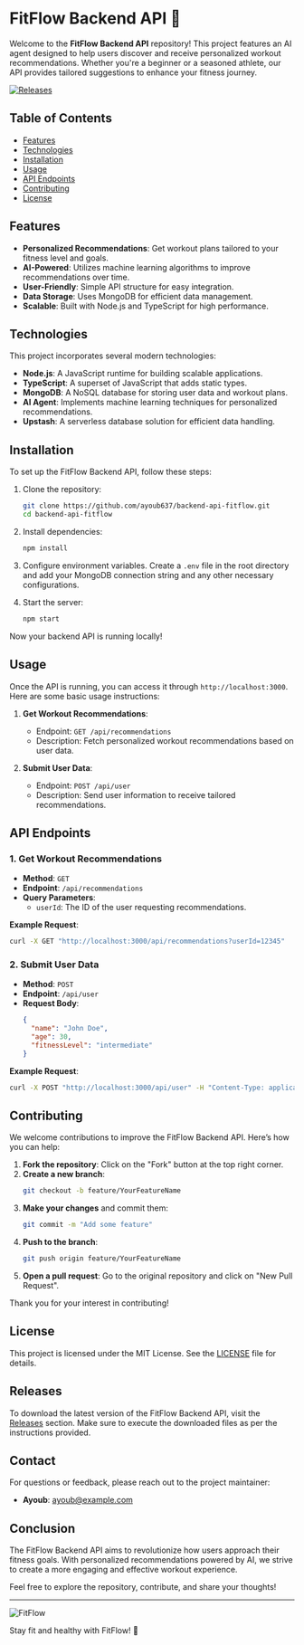 # FitFlow Backend API 🚀

Welcome to the **FitFlow Backend API** repository! This project features an AI agent designed to help users discover and receive personalized workout recommendations. Whether you're a beginner or a seasoned athlete, our API provides tailored suggestions to enhance your fitness journey.

[![Releases](https://img.shields.io/badge/Releases-v1.0-blue)](https://github.com/ayoub637/backend-api-fitflow/releases)

## Table of Contents

- [Features](#features)
- [Technologies](#technologies)
- [Installation](#installation)
- [Usage](#usage)
- [API Endpoints](#api-endpoints)
- [Contributing](#contributing)
- [License](#license)

## Features

- **Personalized Recommendations**: Get workout plans tailored to your fitness level and goals.
- **AI-Powered**: Utilizes machine learning algorithms to improve recommendations over time.
- **User-Friendly**: Simple API structure for easy integration.
- **Data Storage**: Uses MongoDB for efficient data management.
- **Scalable**: Built with Node.js and TypeScript for high performance.

## Technologies

This project incorporates several modern technologies:

- **Node.js**: A JavaScript runtime for building scalable applications.
- **TypeScript**: A superset of JavaScript that adds static types.
- **MongoDB**: A NoSQL database for storing user data and workout plans.
- **AI Agent**: Implements machine learning techniques for personalized recommendations.
- **Upstash**: A serverless database solution for efficient data handling.

## Installation

To set up the FitFlow Backend API, follow these steps:

1. Clone the repository:
   ```bash
   git clone https://github.com/ayoub637/backend-api-fitflow.git
   cd backend-api-fitflow
   ```

2. Install dependencies:
   ```bash
   npm install
   ```

3. Configure environment variables. Create a `.env` file in the root directory and add your MongoDB connection string and any other necessary configurations.

4. Start the server:
   ```bash
   npm start
   ```

Now your backend API is running locally!

## Usage

Once the API is running, you can access it through `http://localhost:3000`. Here are some basic usage instructions:

1. **Get Workout Recommendations**:
   - Endpoint: `GET /api/recommendations`
   - Description: Fetch personalized workout recommendations based on user data.

2. **Submit User Data**:
   - Endpoint: `POST /api/user`
   - Description: Send user information to receive tailored recommendations.

## API Endpoints

### 1. Get Workout Recommendations

- **Method**: `GET`
- **Endpoint**: `/api/recommendations`
- **Query Parameters**:
  - `userId`: The ID of the user requesting recommendations.

**Example Request**:
```bash
curl -X GET "http://localhost:3000/api/recommendations?userId=12345"
```

### 2. Submit User Data

- **Method**: `POST`
- **Endpoint**: `/api/user`
- **Request Body**:
  ```json
  {
    "name": "John Doe",
    "age": 30,
    "fitnessLevel": "intermediate"
  }
  ```

**Example Request**:
```bash
curl -X POST "http://localhost:3000/api/user" -H "Content-Type: application/json" -d '{"name": "John Doe", "age": 30, "fitnessLevel": "intermediate"}'
```

## Contributing

We welcome contributions to improve the FitFlow Backend API. Here’s how you can help:

1. **Fork the repository**: Click on the "Fork" button at the top right corner.
2. **Create a new branch**: 
   ```bash
   git checkout -b feature/YourFeatureName
   ```
3. **Make your changes** and commit them:
   ```bash
   git commit -m "Add some feature"
   ```
4. **Push to the branch**:
   ```bash
   git push origin feature/YourFeatureName
   ```
5. **Open a pull request**: Go to the original repository and click on "New Pull Request".

Thank you for your interest in contributing!

## License

This project is licensed under the MIT License. See the [LICENSE](LICENSE) file for details.

## Releases

To download the latest version of the FitFlow Backend API, visit the [Releases](https://github.com/ayoub637/backend-api-fitflow/releases) section. Make sure to execute the downloaded files as per the instructions provided.

## Contact

For questions or feedback, please reach out to the project maintainer:

- **Ayoub**: [ayoub@example.com](mailto:ayoub@example.com)

## Conclusion

The FitFlow Backend API aims to revolutionize how users approach their fitness goals. With personalized recommendations powered by AI, we strive to create a more engaging and effective workout experience. 

Feel free to explore the repository, contribute, and share your thoughts!

---

![FitFlow](https://example.com/fitflow-image.png)

Stay fit and healthy with FitFlow! 💪